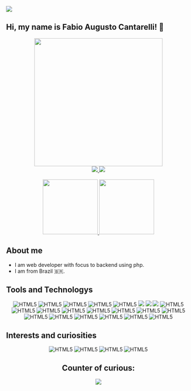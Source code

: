 <img src="https://img.shields.io/badge/version-1.0.0-green">

## Hi, my name is Fabio Augusto Cantarelli! 👋

<div align="center">
  <img width="350px" src="https://user-images.githubusercontent.com/53622768/164076399-e1f35c73-36f7-453b-a39d-68d2773d1f47.png"/>
  
  <div>
    <a href="https://github.com/fabiocantarelli">
      <img src="https://img.shields.io/badge/GitHub-100000?style=for-the-badge&logo=github&logoColor=white"/>
    </a>
    <a href="https://www.linkedin.com/in/fabio-augusto-cantarelli-7a0b341a3" target="_blank">
      <img src="https://img.shields.io/badge/LinkedIn-0077B5?style=for-the-badge&logo=linkedin&logoColor=white"/>
    </a>
  </div>
</div>

<br/>

<div align="center">
  <a href="https://github.com/fabiocantarelli">
    <img height="150em" src="https://github-readme-stats.vercel.app/api?username=fabiocantarelli&count_private=true&include_all_commits=true&show_icons=true&theme=midnight-purple&hide_border=false&show_owner=true"/>
    <img height="150em" src="https://github-readme-stats.vercel.app/api/top-langs/?username=fabiocantarelli&theme=midnight-purple&hide_border=false&&layout=compact"/>
  </a>
</div>

## About me

- I am web developer with focus to backend using php.
- I am from Brazil 🇧🇷.

## Tools and Technologys

<div align="center" style="display: inline_block">
    <img alt="HTML5" aling="center" src="https://img.shields.io/badge/HTML5-E34F26?style=for-the-badge&logo=html5&logoColor=white">
    <img alt="HTML5" aling="center" src="https://img.shields.io/badge/CSS3-1572B6?style=for-the-badge&logo=css3&logoColor=white">
    <img alt="HTML5" aling="center" src="https://img.shields.io/badge/Bootstrap-563D7C?style=for-the-badge&logo=bootstrap&logoColor=white">
    <img alt="HTML5" aling="center" src="https://img.shields.io/badge/jQuery-0769AD?style=for-the-badge&logo=jquery&logoColor=white">
    <img alt="HTML5" aling="center" src="https://img.shields.io/badge/JavaScript-323330?style=for-the-badge&logo=javascript&logoColor=F7DF1E">
    <img src="https://img.shields.io/badge/Git-F05032?style=for-the-badge&amp;logo=git&amp;logoColor=white" style="max-width: 100%;">
    <img src="https://img.shields.io/badge/GitLab-FCA121?style=for-the-badge&amp;logo=gitlab&amp;logoColor=white" style="max-width: 100%;">
    <img src="https://img.shields.io/badge/phpstorm-143?style=for-the-badge&amp;logo=phpstorm&amp;logoColor=black&amp;color=black&amp;labelColor=darkorchid" style="max-width: 100%;">
    <img alt="HTML5" aling="center" src="https://img.shields.io/badge/Ubuntu-E95420?style=for-the-badge&logo=ubuntu&logoColor=white">
    <img alt="HTML5" aling="center" src="https://img.shields.io/badge/MySQL-4479A1?style=for-the-badge&logo=mysql&logoColor=white">
    <img alt="HTML5" aling="center" src="https://img.shields.io/badge/Oracle-F80000?style=for-the-badge&logo=oracle&logoColor=white">
    <img alt="HTML5" aling="center" src="https://img.shields.io/badge/Docker-1793D1?style=for-the-badge&logo=docker&logoColor=white">
    <img alt="HTML5" aling="center" src="https://img.shields.io/badge/PHP-7377AD?style=for-the-badge&logo=php&logoColor=white">
    <img alt="HTML5" aling="center" src="https://img.shields.io/badge/Shell_script-282E34?style=for-the-badge&logo=gnu-bash&logoColor=white">
    <img alt="HTML5" aling="center" src="https://img.shields.io/badge/RabbitMQ-F05032?style=for-the-badge&logo=rabbitmq&logoColor=white">
    <img alt="HTML5" aling="center" src="https://img.shields.io/badge/Symfony-282E34?style=for-the-badge&logo=symfony&logoColor=white">
    <img alt="HTML5" aling="center" src="https://img.shields.io/badge/Twig-282E34?style=for-the-badge&logo=twig&logoColor=white">
    <img alt="HTML5" aling="center" src="https://img.shields.io/badge/Markdown-000000?style=for-the-badge&logo=markdown&logoColor=white">
    <img alt="HTML5" aling="center" src="https://img.shields.io/badge/Nginx-009639?style=for-the-badge&logo=nginx&logoColor=white">
    <img alt="HTML5" aling="center" src="https://img.shields.io/badge/Apache2-D22128?style=for-the-badge&logo=apache&logoColor=white">
    <img alt="HTML5" aling="center" src="https://img.shields.io/badge/VirtualBox-183A61?style=for-the-badge&logo=virtualbox&logoColor=white">
    <img alt="HTML5" aling="center" src="https://img.shields.io/badge/Node.js-339933?style=for-the-badge&logo=node.js&logoColor=white">
</div>

## Interests and curiosities

<div align="center" style="display: inline_block">
    <img alt="HTML5" aling="center" src="https://img.shields.io/badge/Arduino-00979D?style=for-the-badge&logo=arduino&logoColor=white">
    <img alt="HTML5" aling="center" src="https://img.shields.io/badge/Python-3776AB?style=for-the-badge&logo=python&logoColor=white">
    <img alt="HTML5" aling="center" src="https://img.shields.io/badge/Hack_THE_BOX-9FEF00?style=for-the-badge&logo=hackthebox&logoColor=black">
    <img alt="HTML5" aling="center" src="https://img.shields.io/badge/Hacking-1A1A1A?style=for-the-badge&logo=Hackaday&logoColor=white">
</div>


<div align="center">
  <h2>Counter of curious:</h2>
  <p align="center" dir="auto"> 
    <a target="_blank" rel="noopener noreferrer" href="https://camo.githubusercontent.com/31e783fd880a83f35e786f52823dca00112d544b4a1d8e4bbad7d8b576fb2158/68747470733a2f2f70726f66696c652d636f756e7465722e676c697463682e6d652f746574657573417261756a6f2f636f756e742e737667"><img src="https://profile-counter.glitch.me/fabiocantarelli/count.svg" data-canonical-src="https://profile-counter.glitch.me/fabiocantarelli/count.svg" style="max-width: 100%;"></a>
  </p>
</div>
